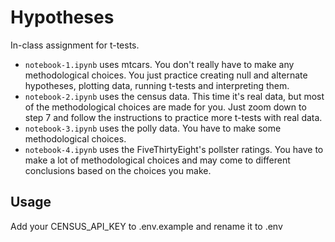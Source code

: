 # Hypotheses

In-class assignment for t-tests.

- `notebook-1.ipynb` uses mtcars. You don't really have to make any methodological choices. You just practice creating null and alternate hypotheses, plotting data, running t-tests and interpreting them. 
- `notebook-2.ipynb` uses the census data. This time it's real data, but most of the methodological choices are made for you. Just zoom down to step 7 and follow the instructions to practice more t-tests with real data.
- `notebook-3.ipynb` uses the polly data. You have to make some methodological choices.
- `notebook-4.ipynb` uses the FiveThirtyEight's pollster ratings. You have to make a lot of methodological choices and may come to different conclusions based on the choices you make.


## Usage

Add your CENSUS_API_KEY to .env.example and rename it to .env